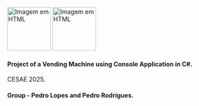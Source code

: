 <img src="https://media2.dev.to/dynamic/image/width=1600,height=900,fit=cover,gravity=auto,format=auto/https%3A%2F%2Fdev-to-uploads.s3.amazonaws.com%2Fuploads%2Farticles%2F5t2876a077mmqjbc8rdt.png" alt="Imagem em HTML" width="100" class="img_html">
<img src="https://www.cesaedigital.pt/fldrSite/img/cesae-digital-centro-para-o-desenvolvimento.svg" alt="Imagem em HTML" width="100" class="img_html">

<h4>Project of a Vending Machine using Console Application in C#.</h4>



CESAE 2025.




<h4>Group - Pedro Lopes and Pedro Rodrigues.</h4>
